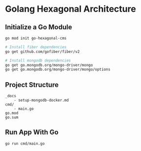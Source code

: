 # Golang Hexagonal Architecture


## Initialize a Go Module

```bash
go mod init go-hexagonal-cms

# Install fiber dependencies
go get github.com/gofiber/fiber/v2

# Install mongodb dependencies
go get go.mongodb.org/mongo-driver/mongo
go get go.mongodb.org/mongo-driver/mongo/options
```


## Project Structure

```
_docs
    - setup-mongodb-docker.md
cmd/
    - main.go
go.mod
go.sum
```


## Run App With Go

```bash
go run cmd/main.go
```
